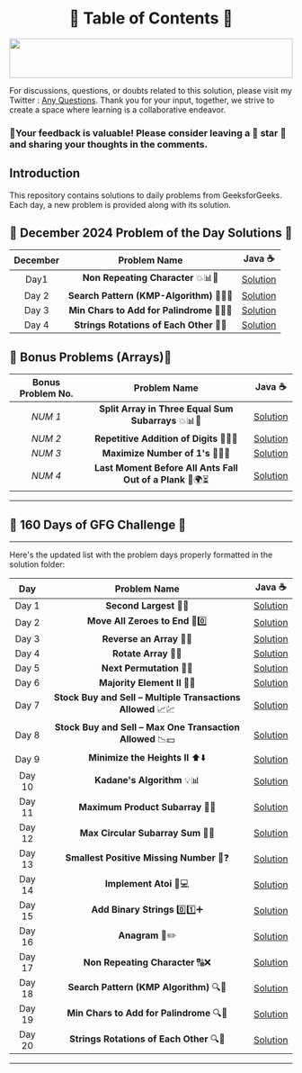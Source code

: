  <h1 align = "center"> 📜 Table of Contents 📜</h1>

<!--Line-->

<img src="https://i.imgur.com/dBaSKWF.gif" height="70" width="100%">

For discussions, questions, or doubts related to this solution, please visit my Twitter : [Any Questions](https://x.com/Sangram87661527?s=08 ). Thank you for your input, together, we strive to create a space where learning is a collaborative endeavor.

### 🔮Your feedback is valuable! Please consider leaving a 🌟 star 🌟 and sharing your thoughts in the comments.

## Introduction

This repository contains solutions to daily problems from GeeksforGeeks. Each day, a new problem is provided along with its solution.

## **📅 December 2024 Problem of the Day Solutions 📅**

| **December**  | **Problem Name**                                    |                          **Java** ☕                          |
|:-----------------------:|:--------------------------------------------------:|:-----------------------------------------------------------:|
| Day1                | **Non Repeating Character** 💥📊🔢 |   [Solution](https://github.com/Sangram03/160DaysGFG/blob/main/December-2024/Dec_01Logic.md)   |
| Day 2                | **Search Pattern (KMP-Algorithm)** 🔢🔄💥           |   [Solution](https://github.com/Sangram03/160DaysGFG/blob/main/December-2024/Dec_02Logic.md)   |
| Day 3                | **Min Chars to Add for Palindrome** 📃🔄💥           |   [Solution](https://github.com/Sangram03/160DaysGFG/blob/main/December-2024/Dec_03Logic.md) 
| Day 4                | **Strings Rotations of Each Other** 📃💥           |   [Solution](https://github.com/Sangram03/160DaysGFG/blob/main/December-2024/Dec_04Logic.md)


## **🎉 Bonus Problems (Arrays)🎁**

| **Bonus Problem No.**  | **Problem Name**                                    | **Java** ☕                                                                                                                          |
|:--------:|:---------------------------------------------------:|:---------------------------------------------------------------------------------------------------------------------------------:|
| _NUM 1_    | **Split Array in Three Equal Sum Subarrays** 💥📊🔢 | [Solution](https://github.com/Sangram03/160DaysGFG/blob/main/bonus/bonus01Logic.md) |
| _NUM 2_    | **Repetitive Addition of Digits** 🔢🔄💥 | [Solution](https://github.com/Sangram03/160DaysGFG/blob/main/bonus/bonus02Logic.md) |
| _NUM 3_    | **Maximize Number of 1's** 🔢🔥💡 | [Solution](https://github.com/Sangram03/160DaysGFG/blob/main/bonus/bonus03Logic.md) |
| _NUM 4_    | **Last Moment Before All Ants Fall Out of a Plank** 🐜🌍⏳ | [Solution](https://github.com/Sangram03/160DaysGFG/blob/main/bonus/bonus04Logic.md)


---

## **🎉 160 Days of GFG Challenge 🎁**


---

Here's the updated list with the problem days properly formatted in the solution folder:

| **Day**   | **Problem Name**                                            |                               **Java ☕**                               |
|:---------:|:----------------------------------------------------------:|:------------------------------------------------------------------------:|
| Day 1     | **Second Largest** 🔢🏅                                     | [Solution](https://github.com/Sangram03/160DaysGFG/blob/main/160Days/day01Logic.md) |
| Day 2     | **Move All Zeroes to End** 🔄0️⃣                           | [Solution](https://github.com/Sangram03/160DaysGFG/blob/main/160Days/day02Logic.md) |
| Day 3     | **Reverse an Array** 🔄🔁                                    | [Solution](https://github.com/Sangram03/160DaysGFG/blob/main/160Days/day03Logic.md) |
| Day 4     | **Rotate Array** 🔄🔄                                       | [Solution](https://github.com/Sangram03/160DaysGFG/blob/main/160Days/day04Logic.md) |
| Day 5     | **Next Permutation** 🔢🔄                                   | [Solution](https://github.com/Sangram03/160DaysGFG/blob/main/160Days/day05Logic.md) |
| Day 6     | **Majority Element II** 🔢👥                                | [Solution](https://github.com/Sangram03/160DaysGFG/blob/main/160Days/day06Logic.md) |
| Day 7     | **Stock Buy and Sell – Multiple Transactions Allowed** 📈💹  | [Solution](https://github.com/Sangram03/160DaysGFG/blob/main/160Days/day07Logic.md) |
| Day 8     | **Stock Buy and Sell – Max One Transaction Allowed** 📉💵   | [Solution](https://github.com/Sangram03/160DaysGFG/blob/main/160Days/day08Logic.md) |
| Day 9     | **Minimize the Heights II** ⬆️⬇️                           | [Solution](https://github.com/Sangram03/160DaysGFG/blob/main/160Days/day09Logic.md) |
| Day 10    | **Kadane's Algorithm** 💡📊                                 | [Solution](https://github.com/Sangram03/160DaysGFG/blob/main/160Days/day10Logic.md) |
| Day 11    | **Maximum Product Subarray** 🔢💥                            | [Solution](https://github.com/Sangram03/160DaysGFG/blob/main/160Days/day11Logic.md) |
| Day 12    | **Max Circular Subarray Sum** 🔁💯                           | [Solution](https://github.com/Sangram03/160DaysGFG/blob/main/160Days/day12Logic.md) |
| Day 13    | **Smallest Positive Missing Number** 🔢❓                    | [Solution](https://github.com/Sangram03/160DaysGFG/blob/main/160Days/day13Logic.md) |
| Day 14    | **Implement Atoi** 🔢💻                                     | [Solution](https://github.com/Sangram03/160DaysGFG/blob/main/160Days/day14Logic.md) |
| Day 15    | **Add Binary Strings** 0️⃣1️⃣➕                              | [Solution](https://github.com/Sangram03/160DaysGFG/blob/main/160Days/day15Logic.md) |
| Day 16    | **Anagram** 🔄✏️                                          | [Solution](https://github.com/Sangram03/160DaysGFG/blob/main/160Days/day16Logic.md) |
| Day 17    | **Non Repeating Character** 🔠❌                            | [Solution](https://github.com/Sangram03/160DaysGFG/blob/main/160Days/day17Logic.md) |
| Day 18    | **Search Pattern (KMP Algorithm)** 🔍📜                     | [Solution](https://github.com/Sangram03/160DaysGFG/blob/main/160Days/day18Logic.md) |
| Day 19    | **Min Chars to Add for Palindrome** 🔍📃                     | [Solution](https://github.com/Sangram03/160DaysGFG/blob/main/160Days/day19Logic.md) |
| Day 20    | **Strings Rotations of Each Other** 🔍📃                     | [Solution](https://github.com/Sangram03/160DaysGFG/blob/main/160Days/day20Logic.md) |

---





